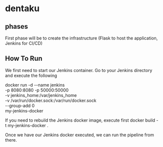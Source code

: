 # dentaku
## phases
First phase will be to create the infrastructure (Flask to host the application, Jenkins for CI/CD)


## How To Run

We first need to start our Jenkins container. Go to your Jenkins directory and execute the following

docker run -d --name jenkins \
  -p 8080:8080 -p 50000:50000 \
  -v jenkins_home:/var/jenkins_home \
  -v /var/run/docker.sock:/var/run/docker.sock \
  --group-add 0 \
  my-jenkins-docker


If you need to rebuild the Jenkins docker image, execute first docker build -t my-jenkins-docker .

Once we have our Jenkins docker executed, we can run the pipeline from there.

